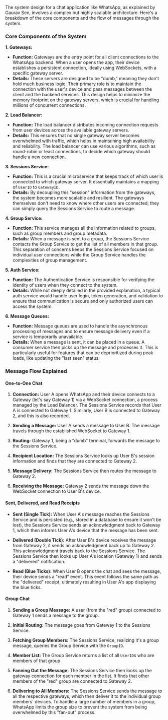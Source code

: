 The system design for a chat application like WhatsApp, as explained by Gaurav Sen, involves a complex but highly scalable architecture. Here's a breakdown of the core components and the flow of messages through the system. 

 ### **Core Components of the System** 

 **1. Gateways:** 
 *   **Function:** Gateways are the entry point for all client connections to the WhatsApp backend. When a user opens the app, their device establishes a persistent connection, ideally using WebSockets, with a specific gateway server. 
 *   **Details:** These servers are designed to be "dumb," meaning they don't hold much business logic. Their primary role is to maintain the connection with the user's device and pass messages between the client and the backend services. This design helps to minimize the memory footprint on the gateway servers, which is crucial for handling millions of concurrent connections. 

 **2. Load Balancer:** 
 *   **Function:** The load balancer distributes incoming connection requests from user devices across the available gateway servers. 
 *   **Details:** This ensures that no single gateway server becomes overwhelmed with traffic, which helps in maintaining high availability and reliability. The load balancer can use various algorithms, such as round-robin or least connections, to decide which gateway should handle a new connection. 

 **3. Sessions Service:** 
 *   **Function:** This is a crucial microservice that keeps track of which user is connected to which gateway server. It essentially maintains a mapping of `UserID` to `GatewayID`. 
 *   **Details:** By decoupling this "session" information from the gateways, the system becomes more scalable and resilient. The gateways themselves don't need to know where other users are connected; they can simply query the Sessions Service to route a message. 

 **4. Group Service:** 
 *   **Function:** This service manages all the information related to groups, such as group members and group metadata. 
 *   **Details:** When a message is sent to a group, the Sessions Service contacts the Group Service to get the list of all members in that group. This separation of concerns keeps the Sessions Service focused on individual user connections while the Group Service handles the complexities of group management. 

 **5. Auth Service:** 
 *   **Function:** The Authentication Service is responsible for verifying the identity of users when they connect to the system. 
 *   **Details:** While not deeply detailed in the provided explanation, a typical auth service would handle user login, token generation, and validation to ensure that communication is secure and only authorized users can access the system. 

 **6. Message Queues:** 
 *   **Function:** Message queues are used to handle the asynchronous processing of messages and to ensure message delivery even if a service is temporarily unavailable. 
 *   **Details:** When a message is sent, it can be placed in a queue. A consumer service then picks up the message and processes it. This is particularly useful for features that can be deprioritized during peak loads, like updating the "last seen" status. 

 ### **Message Flow Explained** 

 #### **One-to-One Chat** 

 1.  **Connection:** User A opens WhatsApp and their device connects to a Gateway (let's say Gateway 1) via a WebSocket connection, a process managed by the Load Balancer. The Sessions Service records that User A is connected to Gateway 1. Similarly, User B is connected to Gateway 2, and this is also recorded. 

 2.  **Sending a Message:** User A sends a message to User B. The message travels through the established WebSocket to Gateway 1. 

 3.  **Routing:** Gateway 1, being a "dumb" terminal, forwards the message to the Sessions Service. 

 4.  **Recipient Location:** The Sessions Service looks up User B's session information and finds that they are connected to Gateway 2. 

 5.  **Message Delivery:** The Sessions Service then routes the message to Gateway 2. 

 6.  **Receiving the Message:** Gateway 2 sends the message down the WebSocket connection to User B's device. 

 #### **Sent, Delivered, and Read Receipts** 

 *   **Sent (Single Tick):** When User A's message reaches the Sessions Service and is persisted (e.g., stored in a database to ensure it won't be lost), the Sessions Service sends an acknowledgment back to Gateway 1, which then informs User A's device that the message has been sent. 

 *   **Delivered (Double Tick):** After User B's device receives the message from Gateway 2, it sends an acknowledgment back up to Gateway 2. This acknowledgment travels back to the Sessions Service. The Sessions Service then looks up User A's location (Gateway 1) and sends a "delivered" notification. 

 *   **Read (Blue Ticks):** When User B opens the chat and sees the message, their device sends a "read" event. This event follows the same path as the "delivered" receipt, ultimately resulting in User A's app displaying the blue ticks. 

 #### **Group Chat** 

 1.  **Sending a Group Message:** A user (from the "red" group) connected to Gateway 1 sends a message to the group. 

 2.  **Initial Routing:** The message goes from Gateway 1 to the Sessions Service. 

 3.  **Fetching Group Members:** The Sessions Service, realizing it's a group message, queries the Group Service with the `GroupID`. 

 4.  **Member List:** The Group Service returns a list of all `UserID`s who are members of that group. 

 5.  **Fanning Out the Message:** The Sessions Service then looks up the gateway connection for each member in the list. It finds that other members of the "red" group are connected to Gateway 2. 

 6.  **Delivering to All Members:** The Sessions Service sends the message to all the respective gateways, which then deliver it to the individual group members' devices. To handle a large number of members in a group, WhatsApp limits the group size to prevent the system from being overwhelmed by this "fan-out" process.
